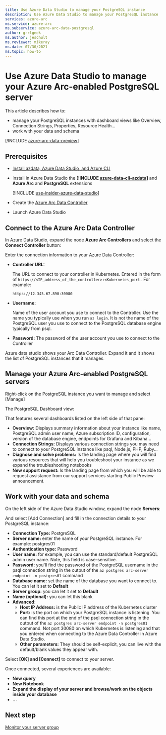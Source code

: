 ```yaml
---
title: Use Azure Data Studio to manage your PostgreSQL instance
description: Use Azure Data Studio to manage your PostgreSQL instance
services: azure-arc
ms.service: azure-arc
ms.subservice: azure-arc-data-postgresql
author: grrlgeek
ms.author: jeschult
ms.reviewer: mikeray
ms.date: 07/30/2021
ms.topic: how-to
---
```


# Use Azure Data Studio to manage your Azure Arc-enabled PostgreSQL server


This article describes how to:
- manage your PostgreSQL instances with dashboard views like Overview, Connection Strings, Properties, Resource Health...
- work with your data and schema

[!INCLUDE [azure-arc-data-preview](../../../includes/azure-arc-data-preview.md)]

## Prerequisites

- [Install azdata, Azure Data Studio, and Azure CLI](install-client-tools.md)
- Install in Azure Data Studio the **[!INCLUDE [azure-data-cli-azdata](../../../includes/azure-data-cli-azdata.md)]** and **Azure Arc** and **PostgreSQL** extensions

   [!INCLUDE [use-insider-azure-data-studio](includes/use-insider-azure-data-studio.md)]

- Create the [Azure Arc Data Controller](./create-data-controller-indirect-cli.md)
- Launch Azure Data Studio

## Connect to the Azure Arc Data Controller

In Azure Data Studio, expand the node **Azure Arc Controllers** and select the **Connect Controller** button:

Enter the connection information to your Azure Data Controller:

- **Controller URL:**

    The URL to connect to your controller in Kubernetes. Entered in the form of `https://<IP_address_of_the_controller>:<Kubernetes_port.`
    For example:

    ```console
    https://12.345.67.890:30080
    ```
- **Username:**

    Name of the user account you use to connect to the Controller. Use the name you typically use when you run `az login`. It is not the name of the PostgreSQL user you use to connect to the PostgreSQL database engine typically from psql.
- **Password:**
    The password of the user account you use to connect to the Controller


Azure data studio shows your Arc Data Controller. Expand it and it shows the list of PostgreSQL instances that it manages.

## Manage your Azure Arc-enabled PostgreSQL servers

Right-click on the PostgreSQL instance you want to manage and select [Manage]

The PostgreSQL Dashboard view:

That features several dashboards listed on the left side of that pane:

- **Overview:** 
    Displays summary information about your instance like name, PostgreSQL admin user name, Azure subscription ID, configuration, version of the database engine, endpoints for Grafana and Kibana...
- **Connection Strings:** 
    Displays various connection strings you may need to connect to your PostgreSQL instance like psql, Node.js, PHP, Ruby...
- **Diagnose and solve problems:** 
    Is the landing page where you will find various resources that will help you troubleshoot your instance as we expand the troubleshooting notebooks
- **New support request:** 
    Is the landing page from which you will be able to request assistance from our support services starting Public Preview announcement.

## Work with your data and schema

On the left side of the Azure Data Studio window, expand the node **Servers**:

And select [Add Connection] and fill in the connection details to your PostgreSQL instance:
- **Connection Type:** PostgreSQL
- **Server name:** enter the name of your PostgreSQL instance. For example: postgres01
- **Authentication type:** Password
- **User name:** for example, you can use the standard/default PostgreSQL admin user name. Note, this field is case-sensitive.
- **Password:** you'll find the password of the PostgreSQL username in the psql connection string in the output of the `az postgres arc-server endpoint -n postgres01` command
- **Database name:** set the name of the database you want to connect to. You can let it set to __Default__
- **Server group:** you can let it set to __Default__
- **Name (optional):** you can let this blank
- **Advanced:**
    - **Host IP Address:** is the Public IP address of the Kubernetes cluster
    - **Port:** is the port on which your PostgreSQL instance is listening. You can find this port at the end of the psql connection string in the output of the `az postgres arc-server endpoint -n postgres01` command. Not port 30080 on which Kubernetes is listening and that you entered when connecting to the Azure Data Controller in Azure Data Studio.
    - **Other parameters:** They should be self-explicit, you can live with the default/blank values they appear with.

Select **[OK] and [Connect]** to connect to your server.

Once connected, several experiences are available:
- **New query**
- **New Notebook**
- **Expand the display of your server and browse/work on the objects inside your database**
- **...**

## Next step
[Monitor your server group](monitor-grafana-kibana.md)
